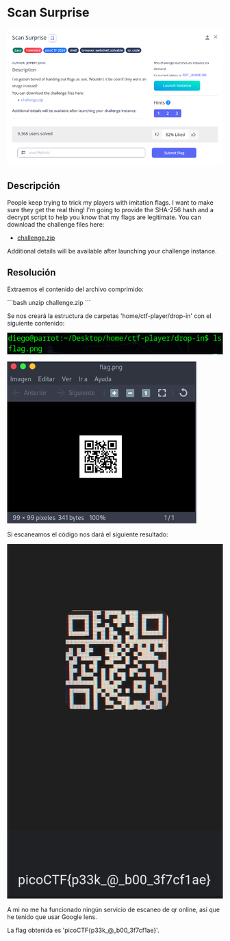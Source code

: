 # Scan Surprise
![Descripcion del CTF](img/description.png)

## Descripción
People keep trying to trick my players with imitation flags. I want to make sure they get the real thing! I'm going to provide the SHA-256 hash and a decrypt script to help you know that my flags are legitimate. You can download the challenge files here:

- [challenge.zip](https://artifacts.picoctf.net/c_rhea/10/challenge.zip)

Additional details will be available after launching your challenge instance.

## Resolución
Extraemos el contenido del archivo comprimido:

´´´bash
unzip challenge.zip
´´´

Se nos creará la estructura de carpetas 'home/ctf-player/drop-in' con el siguiente contenido:

![Contenido de drop-in](img/1.png)

![Contenido de drop-in](img/2.png)

Si escaneamos el código nos dará el siguiente resultado:

![Contenido de drop-in](img/3.png)

A mi no me ha funcionado ningún servicio de escaneo de qr online, así que he tenido que usar Google lens.

La flag obtenida es 'picoCTF{p33k_@_b00_3f7cf1ae}'.